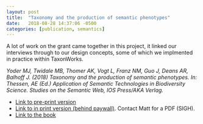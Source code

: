 ```yaml
---
layout: post
title:  "Taxonomy and the production of semantic phenotypes"
date:   2018-08-28 14:37:06 -0500
categories: [publication, semantics]
---
```


A lot of work on the grant came together in this project, it linked our interviews through to our design concepts, some of which we implmented in practice within TaxonWorks.

_Yoder MJ, Twidale MB, Thomer AK, Vogt L, Franz NM, Guo J, Deans AR, Balhoff J. (2018) Taxonomy and the production of semantic phenotypes. In: Thessen, AE (Ed.) Application of Semantic Technologies in Biodiversity Science. Studies on the Semantic Web, IOS Press/AKA Verlag._

* [Link to pre-print version](https://docs.google.com/document/d/1sWAektI5L2uJD14VVQ8HhLALSysckf-TNE7Ctd0OCsc/edit?usp=sharing)
* [Link to in print version (behind paywall)](http://ebooks.iospress.nl/volumearticle/49540).  Contact Matt for a PDF (SIGH).
* [Link to the book](https://www.iospress.nl/book/application-of-semantic-technology-in-biodiversity-science/)

